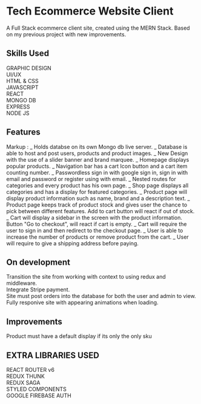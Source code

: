 # Tech Ecommerce Website Client

A Full Stack ecommerce client site, created using the MERN Stack. Based on my previous project with new improvements.

## Skills Used

GRAPHIC DESIGN
</br>
UI/UX
</br>
HTML & CSS
</br>
JAVASCRIPT
</br>
REACT
</br>
MONGO DB
</br>
EXPRESS
</br>
NODE JS

## Features

Markup : _ Holds databse on its own Mongo db live server.
_ Database is able to host and post users, products and product images.
_ New Design with the use of a slider banner and brand marquee.
_ Homepage displays popular products.
_ Navigation bar has a cart Icon button and a cart item counting number.
_ Passwordless sign in with google sign in, sign in with email and password or register using with email.
_ Nested routes for categories and every product has his own page.
_ Shop page displays all categories and has a display for featured categories.
_ Product page will display product information such as name, brand and a description text.
_ Product page keeps track of product stock and gives user the chance to pick between different features. Add to cart button will react if out of stock.
_ Cart will display a sidebar in the screen with the product information. Button "Go to checkout", will react if cart is empty.
_ Cart will require the user to sign in and then redirect to the checkout page.
_ User is able to increase the number of products or remove product from the cart.
_ User will require to give a shipping address before paying.

## On development

Transition the site from working with context to using redux and middleware.
</br>
Integrate Stripe payment.
</br>
Site must post orders into the database for both the user and admin to view.
</br>
Fully responive site with appearing animations when loading.
</br>

## Improvements

Product must have a default display if its only the only sku

## EXTRA LIBRARIES USED

REACT ROUTER v6
</br>
REDUX THUNK
</br>
REDUX SAGA
</br>
STYLED COMPONENTS
</br>
GOOGLE FIREBASE AUTH

